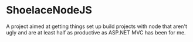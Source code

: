 ShoelaceNodeJS
==============

A project aimed at getting things set up build projects with node that aren't ugly and are at least half as productive as ASP.NET MVC has been for me.